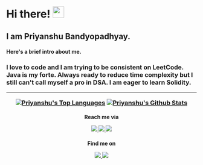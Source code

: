 <h1>Hi there! <img src="https://raw.githubusercontent.com/MartinHeinz/MartinHeinz/master/wave.gif" width="30px">

<h2>I am Priyanshu Bandyopadhyay.

<h4>Here's a brief intro about me.<br>
<h3>I love to code and  I am trying to be consistent on LeetCode. Java is my forte. Always ready to reduce time complexity but I still can't call myself a pro in DSA. I am eager to learn Solidity.
<hr>

<p align="middle">
<a href="https://github.com/bratati-rout/github-readme-stats"><img alt="Priyanshu's Top Languages" src="https://github-readme-stats.vercel.app/api/top-langs/?username=prnshubn&langs_count=8&count_private=true&layout=compact&theme=react&hide_border=true&bg_color=0D1117" /></a>
<a href="https://github.com/bratati-rout/github-readme-stats"><img alt="Priyanshu's Github Stats" src="https://github-readme-stats.vercel.app/api?username=prnshubn&show_icons=true&count_private=true&theme=react&hide_border=true&bg_color=0D1117" /></a>
</p>

<h4 align="middle">Reach me via
<p align="middle">
<a href="https://www.linkedin.com/in/prnshubn">
<img src="https://img.shields.io/badge/LinkedIn-blue?style=flat&logo=linkedin&labelColor=blue">
</a>
<a href="mailto:priyanshu.banerjee1311@gmail.com?subject=Hello%20Priyanshu,%20from%20your%20GitHub%20profile">
<img src="https://img.shields.io/badge/-Gmail-red?style=flat&logo=Gmail&labelColor=red&logoColor=white">
</a>
<a href="https://twitter.com/prnshubn">
<img src="https://img.shields.io/badge/-Twitter-blue?style=flat&logo=Twitter&logoColor=white">
</a>
</p>

<h4 align="middle">Find me on
<p align="middle">
<a href="https://leetcode.com/prnshubn">
<img src="https://img.shields.io/badge/-LeetCode-black?style=flat&logo=LeetCode&labelColor=black&logoColor=yellow">
</a>
<a href="https://auth.geeksforgeeks.org/user/prnshubn/practice">
<img src="https://img.shields.io/badge/-GeeksforGeeks-brightgreen?style=flat&logo=GeeksForGeeks&labelColor=brightgreen&logoColor=white">
</a>
</p>
